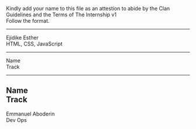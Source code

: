 Kindly add your name to this file as an attestion to abide by the Clan Guidelines and the Terms of The Internship v1
<br/> Follow the format.<br/> 
___
Ejidike Esther <br/>
HTML, CSS, JavaScript
___
Name <br/>
Track
___
Name <br/>
Track
---
Emmanuel Aboderin </br>
Dev Ops
